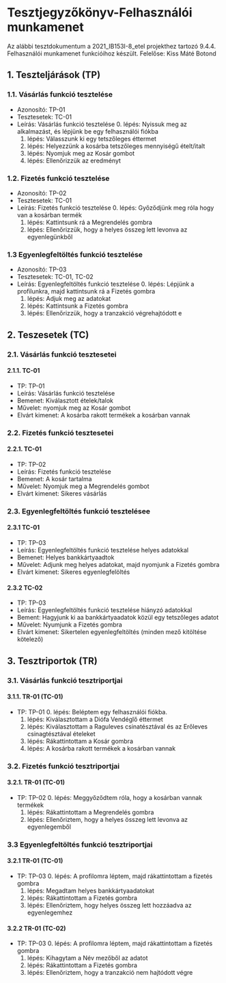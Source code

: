 # Tesztjegyzőkönyv-Felhasználói munkamenet

Az alábbi tesztdokumentum a 2021_IB153I-8_etel projekthez tartozó 9.4.4. Felhasználói munkamenet funkcióihoz készült. Felelőse: Kiss Máté Botond 

## 1. Teszteljárások (TP)

### 1.1. Vásárlás funkció tesztelése 
- Azonosító: TP-01
- Tesztesetek: TC-01
- Leírás: Vásárlás funkció tesztelése
    0. lépés: Nyissuk meg az alkalmazást, és lépjünk be egy felhasználói fiókba
    1. lépés: Válasszunk ki egy tetszőleges éttermet
    2. lépés: Helyezzünk a kosárba tetszőleges mennyiségű ételt/italt
    3. lépés: Nyomjuk meg az Kosár gombot 
    4. lépés: Ellenőrizzük az eredményt

### 1.2. Fizetés funkció tesztelése
- Azonosító: TP-02
- Tesztesetek: TC-01
- Leírás: Fizetés funkció tesztelése
    0. lépés: Győződjünk meg róla hogy van a kosárban termék
    1. lépés: Kattintsunk rá a Megrendelés gombra
    2. lépés: Ellenőrizzük, hogy a helyes összeg lett levonva az egyenlegünkből

### 1.3 Egyenlegfeltöltés funkció tesztelése
- Azonosító: TP-03
- Tesztesetek: TC-01, TC-02
- Leírás: Egyenlegfeltöltés funkció tesztelése
    0. lépés: Lépjünk a profilunkra, majd kattintsunk rá a Fizetés gombra
    1. lépés: Adjuk meg az adatokat
    2. lépés: Kattintsunk a Fizetés gombra
    3. lépés: Ellenőrizzük, hogy a tranzakció végrehajtódott e

## 2. Teszesetek (TC)

### 2.1. Vásárlás funkció tesztesetei

#### 2.1.1. TC-01
- TP: TP-01
- Leírás: Vásárlás funkció tesztelése 
- Bemenet: Kiválasztott ételek/talok
- Művelet: nyomjuk meg az Kosár gombot 
- Elvárt kimenet: A kosárba rakott termékek a kosárban vannak

### 2.2. Fizetés funkció tesztesetei

#### 2.2.1. TC-01
- TP: TP-02
- Leírás: Fizetés funkció tesztelése
- Bemenet: A kosár tartalma
- Művelet: Nyomjuk meg a Megrendelés gombot 
- Elvárt kimenet: Sikeres vásárlás

### 2.3. Egyenlegfeltöltés funkció tesztelésee

#### 2.3.1 TC-01
- TP: TP-03
- Leírás: Egyenlegfeltöltés funkció tesztelése helyes adatokkal
- Bemenet: Helyes bankkártyaadtok
- Művelet: Adjunk meg helyes adatokat, majd nyomjunk a Fizetés gombra
- Elvárt kimenet: Sikeres egyenlegfelöltés

#### 2.3.2 TC-02
- TP: TP-03
- Leírás: Egyenlegfeltöltés funkció tesztelése hiányzó  adatokkal
- Bement: Hagyjunk ki aa bankkártyaadatok közül egy tetszőleges adatot
- Művelet: Nyumjunk a Fizetés gombra
- Elvárt kimenet: Sikertelen egyenlegfeltöltés (minden mező kitöltése kötelező)

## 3. Tesztriportok (TR)

### 3.1. Vásárlás funkció tesztriportjai

#### 3.1.1. TR-01 (TC-01)
- TP: TP-01
    0. lépés: Beléptem egy felhasználói fiókba.
    1. lépés: Kiválasztottam a Diófa Vendéglő éttermet
    2. lépés: Kiválasztottam a Raguleves csinatésztával és az Erőleves csinagtésztával ételeket
    3. lépés: Rákattintottam a Kosár gombra
    4. lépés: A kosárba rakott termékek a kosárban vannak

### 3.2. Fizetés funkció tesztriportjai

#### 3.2.1. TR-01 (TC-01)
- TP: TP-02
    0. lépés: Meggyőződtem róla, hogy a kosárban vannak termékek
    1. lépés: Rákattintottam a Megrendelés gombra
    2. lépés: Ellenőriztem, hogy a helyes összeg lett levonva az egyenlegemből

### 3.3 Egyenlegfeltöltés funkció tesztriportjai

#### 3.2.1 TR-01 (TC-01)
- TP: TP-03
    0. lépés: A profilomra léptem, majd rákattintottam a fizetés gombra
    1. lépés: Megadtam helyes bankkártyaadatokat
    2. lépés: Rákattintottam a Fizetés gombra
    3. lépés: Ellenőriztem, hogy helyes összeg lett hozzáadva az egyenlegemhez

#### 3.2.2 TR-01 (TC-02)
- TP: TP-03
  0. lépés: A profilomra léptem, majd rákattintottam a fizetés gombra
  1. lépés: Kihagytam a Név mezőből az adatot
  2. lépés: Rákattintottam a Fizetés gombra
  3. lépés: Ellenőriztem, hogy a tranzakció nem hajtódott végre